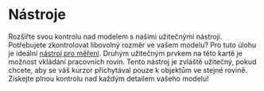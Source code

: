 # Nástroje
Rozšiřte svou kontrolu nad modelem s našimi užitečnými nástroji. Potřebujete zkontrolovat libovolný rozměr ve vašem modelu? Pro tuto úlohu je ideální [nástroj pro měření](measureTool.md). Druhým užitečným prvkem na této kartě je možnost vkládání pracovních rovin. Tento nástroj je zvláště užitečný, pokud chcete, aby se váš kurzor přichytával pouze k objektům ve stejné rovině. Získejte plnou kontrolu nad každým detailem vašeho modelu!
